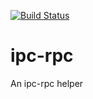 [![Build Status](https://travis-ci.org/micro-node/ipc-rpc.svg)](http://travis-ci.org/micro-node/ipc-rpc)
# ipc-rpc
An ipc-rpc helper
